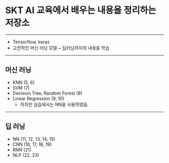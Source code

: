 # SKT AI 교육에서 배우는 내용을 정리하는 저장소
---
- Tensorflow, keras
- 고전적인 머신 러닝 모델 ~ 딥러닝까지의 내용을 학습
---
## 머신 러닝
- KNN (5, 6)
- SVM (7)
- Decision Tree, Random Forest (8)
- Linear Regression (9, 10)
    - 하지만 실습에서는 NN을 사용하였음.
---
## 딥 러닝
- NN (11, 12, 13, 14, 15)
- CNN (16, 17, 18, 19)
- RNN (21)
- NLP (22, 23)


